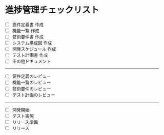 # 進捗管理チェックリスト

- [ ] 要件定義書 作成
- [ ] 機能一覧 作成
- [ ] 技術要件書 作成
- [ ] システム構成図 作成
- [ ] 開発スケジュール 作成
- [ ] テスト計画書 作成
- [ ] その他ドキュメント

---

- [ ] 要件定義のレビュー
- [ ] 機能一覧のレビュー
- [ ] 技術要件のレビュー
- [ ] テスト計画のレビュー

---

- [ ] 開発開始
- [ ] テスト実施
- [ ] リリース準備
- [ ] リリース 